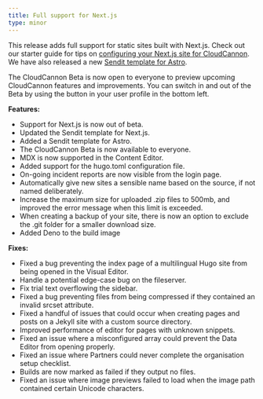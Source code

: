 ```yaml
---
title: Full support for Next.js
type: minor
---
```

This release adds full support for static sites built with Next.js. Check out our starter guide for tips on [configuring your Next.js site for CloudCannon](/documentation/guides/nextjs-starter-guide). We have also released a new [Sendit template for Astro](https://app.cloudcannon.com/editor#sites/connect/github/CloudCannon/sendit-astro-template/main).

The CloudCannon Beta is now open to everyone to preview upcoming CloudCannon features and improvements. You can switch in and out of the Beta by using the button in your user profile in the bottom left.

**Features:**

* Support for Next.js is now out of beta.
* Updated the Sendit template for Next.js.
* Added a Sendit template for Astro.
* The CloudCannon Beta is now available to everyone.
* MDX is now supported in the Content Editor.
* Added support for the hugo.toml configuration file.
* On-going incident reports are now visible from the login page.
* Automatically give new sites a sensible name based on the source, if not named deliberately.
* Increase the maximum size for uploaded .zip files to 500mb, and improved the error message when this limit is exceeded.
* When creating a backup of your site, there is now an option to exclude the .git folder for a smaller download size.
* Added Deno to the build image

**Fixes:**

* Fixed a bug preventing the index page of a multilingual Hugo site from being opened in the Visual Editor.
* Handle a potential edge-case bug on the fileserver.
* Fix trial text overflowing the sidebar.
* Fixed a bug preventing files from being compressed if they contained an invalid srcset attribute.
* Fixed a handful of issues that could occur when creating pages and posts on a Jekyll site with a custom source directory.
* Improved performance of editor for pages with unknown snippets.
* Fixed an issue where a misconfigured array could prevent the Data Editor from opening properly.
* Fixed an issue where Partners could never complete the organisation setup checklist.
* Builds are now marked as failed if they output no files.
* Fixed an issue where image previews failed to load when the image path contained certain Unicode characters.